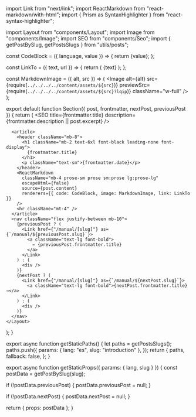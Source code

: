 import Link from "next/link";
import ReactMarkdown from "react-markdown/with-html";
import { Prism as SyntaxHighlighter } from "react-syntax-highlighter";

import Layout from "components/Layout";
import Image from "components/Image";
import SEO from "components/Seo";
import { getPostBySlug, getPostsSlugs } from "utils/posts";

const CodeBlock = ({ language, value }) => {
  return <SyntaxHighlighter language={language}>{value}</SyntaxHighlighter>;
};

const LinkTo = ({ text, url }) => {
  return (
    <Link href={src}>
      <a className="text-4xl font-bold text-orange-600 font-display">{text}</a>
    </Link>
  );
};

const MarkdownImage = ({ alt, src }) => (
  <Image
    alt={alt}
    src={require(`../../../../content/assets/${src}`)}
    previewSrc={require(`../../../../content/assets/${src}?lqip`)}
    className="w-full"
  />
);

export default function Section({ post, frontmatter, nextPost, previousPost }) {
  return (
    <Layout>
      <SEO
        title={frontmatter.title}
        description={frontmatter.description || post.excerpt}
      />

      <article>
        <header className="mb-8">
          <h1 className="mb-2 text-6xl font-black leading-none font-display">
            {frontmatter.title}
          </h1>
          <p className="text-sm">{frontmatter.date}</p>
        </header>
        <ReactMarkdown
          className="mb-4 prose-sm prose sm:prose lg:prose-lg"
          escapeHtml={false}
          source={post.content}
          renderers={{ code: CodeBlock, image: MarkdownImage, link: LinkTo }}
        />
        <hr className="mt-4" />
      </article>
      <nav className="flex justify-between mb-10">
        {previousPost ? (
          <Link href={"/manual/[slug]"} as={`/manual/${previousPost.slug}`}>
            <a className="text-lg font-bold">
              ← {previousPost.frontmatter.title}
            </a>
          </Link>
        ) : (
          <div />
        )}
        {nextPost ? (
          <Link href={"/manual/[slug]"} as={`/manual/${nextPost.slug}`}>
            <a className="text-lg font-bold">{nextPost.frontmatter.title} →</a>
          </Link>
        ) : (
          <div />
        )}
      </nav>
    </Layout>
  );
}

export async function getStaticPaths() {
  let paths = getPostsSlugs();
  paths.push({
    params: { lang: "es", slug: "introduction" },
  });
  return {
    paths,
    fallback: false,
  };
}

export async function getStaticProps({ params: { lang, slug } }) {
  const postData = getPostBySlug(slug);

  if (!postData.previousPost) {
    postData.previousPost = null;
  }

  if (!postData.nextPost) {
    postData.nextPost = null;
  }

  return { props: postData };
}
